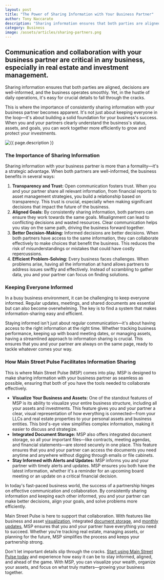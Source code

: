 ```yaml
---
layout: post
title: "The Power of Sharing Information with Your Business Partner"
author: Tony Naccarato
description: "Sharing information ensures that both parties are aligned, decisions are well-informed, and the business operates smoothly."
category: Business
image: /assets/articles/sharing-partners.png
---
```

<h2>Communication and collaboration with your business partner are critical in any business, especially in real estate and investment management.</h2> 

Sharing information ensures that both parties are aligned, decisions are well-informed, and the business operates smoothly. Yet, in the hustle of daily operations, it's easy for crucial details to fall through the cracks. 

This is where the importance of consistently sharing information with your business partner becomes apparent. It's not just about keeping everyone in the loop—it's about building a solid foundation for your business's success. When you and your partners clearly understand the business's status, assets, and goals, you can work together more efficiently to grow and protect your investments.
<p><img src="{{ page.image }}" alt="{{ page.description }}" class="img-fluid"></p>
<h3>The Importance of Sharing Information</h3>

Sharing information with your business partner is more than a formality—it's a strategic advantage. When both partners are well-informed, the business benefits in several ways:

<ol>
  <li>
  <strong>Transparency and Trust:</strong> Open communication fosters trust. When you and your partner share all relevant information, from financial reports to asset management strategies, you build a relationship based on transparency. This trust is crucial, especially when making significant decisions that impact the future of the business.
  </li>
  <li>
  <strong>Aligned Goals:</strong> By consistently sharing information, both partners can ensure they work towards the same goals. Misalignment can lead to conflicting decisions and wasted resources. Clear communication helps you stay on the same path, driving the business forward together.
  
  </li>
  <li>
  <strong>Better Decision-Making:</strong> Informed decisions are better decisions. When both partners have access to the same information, they can collaborate effectively to make choices that benefit the business. This reduces the risk of misunderstandings or mistakes that could have costly repercussions.
  
  </li>
  <li>
  <strong>Efficient Problem-Solving:</strong> Every business faces challenges. When problems arise, having all the information at hand allows partners to address issues swiftly and effectively. Instead of scrambling to gather data, you and your partner can focus on finding solutions.
  
  </li>
</ol>
<h3>Keeping Everyone Informed</h3>

In a busy business environment, it can be challenging to keep everyone informed. Regular updates, meetings, and shared documents are essential but can also become overwhelming. The key is to find a system that makes information-sharing easy and efficient.

Staying informed isn't just about regular communication—it's about having access to the right information at the right time. Whether tracking business performance, keeping up with board meeting dates, or managing assets, having a streamlined approach to information sharing is crucial. This ensures that you and your partner are always on the same page, ready to tackle whatever comes your way.

<h3>How Main Street Pulse Facilitates Information Sharing</h3>

This is where Main Street Pulse (MSP) comes into play. MSP is designed to make sharing information with your business partner as seamless as possible, ensuring that both of you have the tools needed to collaborate effectively.

<ul>
  <li>
<strong>Visualize Your Business and Assets:</strong> One of the standout features of MSP is its ability to visualize your entire business structure, including all your assets and investments. This feature gives you and your partner a clear, visual representation of how everything is connected—from your LLCs and real estate properties to your personal assets and business entities. This bird's-eye view simplifies complex information, making it easier to discuss and strategize.
</li>
  <li>
<strong>Integrated Document Storage:</strong> MSP also offers integrated document storage, so all your important files—like contracts, meeting agendas, and financial statements—are stored securely in one place. This feature ensures that you and your partner can access the documents you need anytime and anywhere without digging through emails or file cabinets.
</li>
  <li>
<strong>Stay Informed with Alerts and Updates:</strong> MSP informs you and your partner with timely alerts and updates. MSP ensures you both have the latest information, whether it's a reminder for an upcoming board meeting or an update on a critical financial decision.
</li>
</ul>

In today's fast-paced business world, the success of a partnership hinges on effective communication and collaboration. By consistently sharing information and keeping each other informed, you and your partner can make better decisions, align your goals, and solve problems more efficiently.

Main Street Pulse is here to support that collaboration. With features like business and asset <a href="https://mainstreetpulse.com/visualize/">visualization</a>, integrated <a href="https://mainstreetpulse.com/documents/">document storage</a>, and <a href="https://mainstreetpulse.com/tracking/">monthly updates</a>, MSP ensures that you and your partner have everything you need to succeed. Whether you're tracking real estate, managing assets, or planning for the future, MSP simplifies the process and keeps your partnership strong.

Don't let important details slip through the cracks. <a href="https://app.mainstreetpulse.com/register">Start using Main Street Pulse today</a> and experience how easy it can be to stay informed, aligned, and ahead of the game. With MSP, you can visualize your wealth, organize your assets, and focus on what truly matters&mdash;growing your business together.
